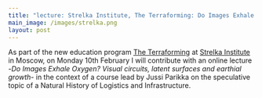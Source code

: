 ```yaml
---
title: "lecture: Strelka Institute, The Terraforming: Do Images Exhale Oxygen? "
main_image: /images/strelka.png
layout: post
---
```


As part of the new education program <a href="https://theterraforming.strelka.com/">The Terraforming</a> at <a  href="https://strelka.com/">Strelka Institute</a> in Moscow, on Monday 10th February I will contribute with an online lecture -<em>Do Images Exhale Oxygen? Visual circuits, latent surfaces and earthial growth</em>- in the context of a course lead by Jussi Parikka on the speculative topic of a Natural History of Logistics and Infrastructure.

